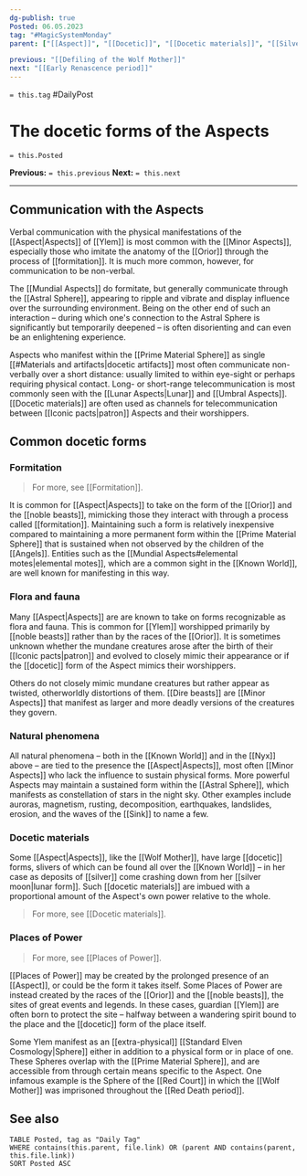 ```yaml
---
dg-publish: true
Posted: 06.05.2023
tag: "#MagicSystemMonday"
parent: ["[[Aspect]]", "[[Docetic]]", "[[Docetic materials]]", "[[Silver]]"]

previous: "[[Defiling of the Wolf Mother]]"
next: "[[Early Renascence period]]"
---
```

`= this.tag` #DailyPost 
# The docetic forms of the Aspects
`= this.Posted`

**Previous:** `= this.previous`
**Next:** `= this.next`

---

## Communication with the Aspects

Verbal communication with the physical manifestations of the [[Aspect|Aspects]] of [[Ylem]] is most common with the [[Minor Aspects]], especially those who imitate the anatomy of the [[Orior]] through the process of [[formitation]]. It is much more common, however, for communication to be non-verbal.

The [[Mundial Aspects]] do formitate, but generally communicate through the [[Astral Sphere]], appearing to ripple and vibrate and display influence over the surrounding environment. Being on the other end of such an interaction – during which one's connection to the Astral Sphere is significantly but temporarily deepened – is often disorienting and can even be an enlightening experience.

Aspects who manifest within the [[Prime Material Sphere]] as single [[#Materials and artifacts|docetic artifacts]] most often communicate non-verbally over a short distance: usually limited to within eye-sight or perhaps requiring physical contact. Long- or short-range telecommunication is most commonly seen with the [[Lunar Aspects|Lunar]] and [[Umbral Aspects]]. [[Docetic materials]] are often used as channels for telecommunication between [[Iconic pacts|patron]] Aspects and their worshippers.

## Common docetic forms

### Formitation

> For more, see [[Formitation]].

It is common for [[Aspect|Aspects]] to take on the form of the [[Orior]] and the [[noble beasts]], mimicking those they interact with through a process called [[formitation]]. Maintaining such a form is relatively inexpensive compared to maintaining a more permanent form within the [[Prime Material Sphere]] that is sustained when not observed by the children of the [[Angels]]. Entities such as the [[Mundial Aspects#elemental motes|elemental motes]], which are a common sight in the [[Known World]], are well known for manifesting in this way.

### Flora and fauna

Many [[Aspect|Aspects]] are are known to take on forms recognizable as flora and fauna. This is common for [[Ylem]] worshipped primarily by [[noble beasts]] rather than by the races of the [[Orior]]. It is sometimes unknown whether the mundane creatures arose after the birth of their [[Iconic pacts|patron]] and evolved to closely mimic their appearance or if the [[docetic]] form of the Aspect mimics their worshippers.

Others do not closely mimic mundane creatures but rather appear as twisted, otherworldly distortions of them. [[Dire beasts]] are [[Minor Aspects]] that manifest as larger and more deadly versions of the creatures they govern.

### Natural phenomena

All natural phenomena – both in the [[Known World]] and in the [[Nyx]] above – are tied to the presence the [[Aspect|Aspects]], most often [[Minor Aspects]] who lack the influence to sustain physical forms. More powerful Aspects may maintain a sustained form within the [[Astral Sphere]], which manifests as constellation of stars in the night sky. Other examples include auroras, magnetism, rusting, decomposition, earthquakes, landslides, erosion, and the waves of the [[Sink]] to name a few.

### Docetic materials

Some [[Aspect|Aspects]], like the [[Wolf Mother]], have large [[docetic]] forms, slivers of which can be found all over the [[Known World]] – in her case as deposits of [[silver]] come crashing down from her [[silver moon|lunar form]]. Such [[docetic materials]] are imbued with a proportional amount of the Aspect's own power relative to the whole.

> For more, see [[Docetic materials]].

### Places of Power

> For more, see [[Places of Power]].

[[Places of Power]] may be created by the prolonged presence of an [[Aspect]], or could be the form it takes itself. Some Places of Power are instead created by the races of the [[Orior]] and the [[noble beasts]], the sites of great events and legends. In these cases, guardian [[Ylem]] are often born to protect the site – halfway between a wandering spirit bound to the place and the [[docetic]] form of the place itself.

Some Ylem manifest as an [[extra-physical]] [[Standard Elven Cosmology|Sphere]] either in addition to a physical form or in place of one. These Spheres overlap with the [[Prime Material Sphere]], and are accessible from through certain means specific to the Aspect. One infamous example is the Sphere of the [[Red Court]] in which the [[Wolf Mother]] was imprisoned throughout the [[Red Death period]].

## See also

```dataview
TABLE Posted, tag as "Daily Tag"
WHERE contains(this.parent, file.link) OR (parent AND contains(parent, this.file.link))
SORT Posted ASC
```